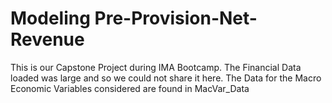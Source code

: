 # Modeling Pre-Provision-Net-Revenue
This is our Capstone Project during IMA Bootcamp.
The Financial Data loaded was large and so we could not share it here. The Data for the Macro Economic Variables considered are found in MacVar_Data
